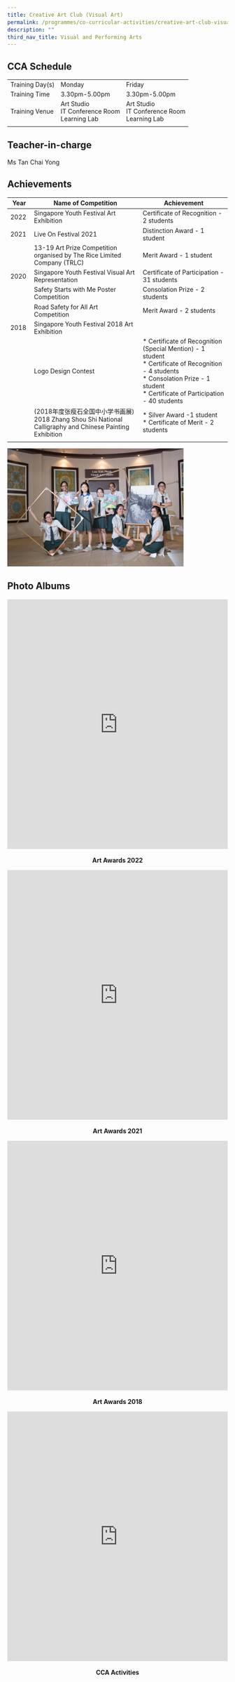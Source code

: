 ```yaml
---
title: Creative Art Club (Visual Art)
permalink: /programmes/co-curricular-activities/creative-art-club-visual-art/
description: ""
third_nav_title: Visual and Performing Arts
---
```

CCA Schedule
------------

| | | |
| --- | --- |--- |
| Training Day(s) | Monday | Friday |
| Training Time | 3.30pm-5.00pm |   3.30pm-5.00pm
| Training Venue | Art Studio <br> IT Conference Room <br> Learning Lab  |   Art Studio <br> IT Conference Room <br> Learning Lab
| | |

Teacher-in-charge
------------------

Ms Tan Chai Yong

Achievements
------------

| Year | Name of Competition | Achievement |
| --- | --- | --- |
| 2022  | Singapore Youth Festival Art Exhibition  | Certificate of Recognition - 2 students  |
| 2021  | Live On Festival 2021  | Distinction Award - 1 student  |
|   | 13-19 Art Prize Competition organised by The Rice Limited Company (TRLC) | Merit Award - 1 student  |
| 2020 | Singapore Youth Festival Visual Art Representation | Certificate of Participation - 31 students |
|   | Safety Starts with Me Poster Competition  | Consolation Prize - 2 students  |
|   | Road Safety for All Art Competition   | Merit Award - 2 students  |
| 2018  | Singapore Youth Festival 2018 Art Exhibition  |   |
|   | Logo Design Contest | *   Certificate of Recognition (Special Mention) - 1 student <br> *   Certificate of Recognition - 4 students <br> *   Consolation Prize - 1 student <br> *   Certificate of Participation - 40 students |
|   | (2018年度张瘦石全国中小学书画展)  <br> 2018 Zhang Shou Shi National Calligraphy and Chinese Painting Exhibition | *   Silver Award -1 student <br> *   Certificate of Merit - 2 students |   
| | | |

<img style="width:80%" src="/images/creative_art_club2.jpg"/>

Photo Albums
------------

<iframe src="https://docs.google.com/presentation/d/e/2PACX-1vS8BBkhyeMYx-vS99RKjaA3nh_vl4LCltdwQKJvbiKQp5h-m7Lstz8jV-c8AG5vfO4tiWhSzY20F6hO/embed?start=false&loop=false&delayms=3000" frameborder="0" width="100%" height="569" allowfullscreen="true"></iframe>

<p align="center"><b>Art Awards 2022</b></p>

<iframe src="https://docs.google.com/presentation/d/e/2PACX-1vSVrqKvkh63bEzv1t-6kAJDNdIq272gbCJ8_5vKtcVnH-kiVav7qLI1SRYytWQ5UoOT2pQhgSD0eRKg/embed?start=false&loop=false&delayms=3000" frameborder="0" width="100%" height="569" allowfullscreen="true"></iframe>

<p align="center"><b>Art Awards 2021</b></p>

<iframe src="https://docs.google.com/presentation/d/e/2PACX-1vR88nLC5zdKTiMWYUgpkKmFsDrhx_do99fwcxJ2wJwUqz5Mh8JzVMxexj9H_sKpZ7hH8F0ze4bF7VDv/embed?start=false&loop=false&delayms=3000" frameborder="0" width="100%" height="569" allowfullscreen="true"></iframe>

<p align="center"><b>Art Awards 2018</b></p>

<iframe src="https://docs.google.com/presentation/d/e/2PACX-1vTLPzQESFFCCFr5TiHJavs6AZ4J_gwyGCWPtbX0noZ1FXeMDNY_TJ-uUpD-Z2vIP4d-P1mjsRM6ZRMH/embed?start=false&loop=false&delayms=3000" frameborder="0" width="100%" height="569" allowfullscreen="true"></iframe>

<p align="center"><b>CCA Activities</b></p>
